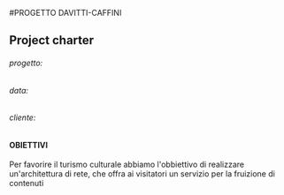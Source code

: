 #PROGETTO DAVITTI-CAFFINI

## Project charter

###### progetto:         
###### data:
###### cliente:

#### OBIETTIVI
Per favorire il turismo culturale abbiamo l'obbiettivo di realizzare un'architettura di rete, che offra ai visitatori un servizio per la fruizione di contenuti

